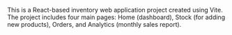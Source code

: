 <!-- Use this file to provide workspace-specific custom instructions to Copilot. For more details, visit https://code.visualstudio.com/docs/copilot/copilot-customization#_use-a-githubcopilotinstructionsmd-file -->

This is a React-based inventory web application project created using Vite. The project includes four main pages: Home (dashboard), Stock (for adding new products), Orders, and Analytics (monthly sales report).
